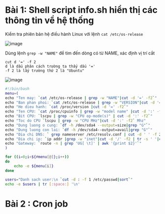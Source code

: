 # Bài 1: Shell script info.sh hiển thị các thông tin về hệ thống
  Kiểm tra phiên bản hệ điều hành Linux với lệnh `cat /etc/os-release`
  
  ![image](https://user-images.githubusercontent.com/54978467/135122088-92982128-dcc5-4050-9ad5-bd1718354538.png)
  
  Dùng lệnh `grep -w "NAME"` để tìm đến dòng có từ NAME, xác định vị trí cắt
  ```
  cut d '=' -f 2 
  d là dấu phân cách trường ta thấy dấu '='
  -f 2 là lấy trường thứ 2 là "Ubuntu"
  
  ```
  
  ![image](https://user-images.githubusercontent.com/54978467/135123355-b986f1b4-e00f-476c-9a03-ef2c9319f76a.png)
  
  ```bash
  #!/bin/bash
  menu=(
  echo "Ten may: `cat /etc/os-release | grep -w "NAME"|cut -d '=' -f2`"
  echo "Ban phan phoi: `cat /etc/os-release | grep -w "VERSION"|cut -d '=' -f2`"
  echo "He dieu hanh: `cat /proc/version |cut -d '=' -f2`"
  echo "Ten CPU: `cat /proc/cpuinfo | grep -w "model name" |cut -d ':' -f2`"
  echo "Bit CPU: `lscpu | grep -w "CPU op-mode(s)" | cut -d ':' -f2`"
  echo "Toc do CPU `lscpu | grep -w "CPU MHz"|cut -d ':' -f2` Mhz"
  echo "Dung luong o cung: `df -h /dev/sda4 --output=size|grep "G"`" 
  echo "Dung luong con lai: `df -h /dev/sda4--output=avail|grep "G"`"
  echo "Dia chi DNS: ` grep nameserver /etc/resolv.conf | cut -d ' ' -f 2`"
  echo "Dia chi ip: `ip addr |grep -w "inet"|cut -d '/' -f2 | tr -s ' '|cut -d ' ' -f3`"
  echo "Gateway: `route -n | grep 'UG[ \t]' | awk '{print $2}'`"
  )
  
  for ((i=0;i<${#menu[@]};i++))
  do
      echo -e ${menu[i]} 
  done
  
  users="Danh sach user:\n `cut -d : -f 1 /etc/passwd|sort`"
  echo -e $users | tr [:space:] '\n'


  ```

# Bài 2 : Cron job
